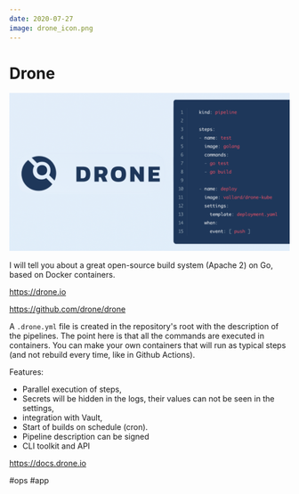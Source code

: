 ```yaml
---
date: 2020-07-27
image: drone_icon.png
---
```


# Drone

![Drone](drone.png "Drone")

I will tell you about a great open-source build system (Apache 2) on Go, based on Docker containers.

https://drone.io

https://github.com/drone/drone

A `.drone.yml` file is created in the repository's root with the description of the pipelines.
The point here is that all the commands are executed in containers.
You can make your own containers that will run as typical steps (and not rebuild every time, like in Github Actions).

Features:

- Parallel execution of steps,
- Secrets will be hidden in the logs, their values can not be seen in the settings,
- integration with Vault,
- Start of builds on schedule (cron).
- Pipeline description can be signed
- CLI toolkit and API

https://docs.drone.io

#ops #app
